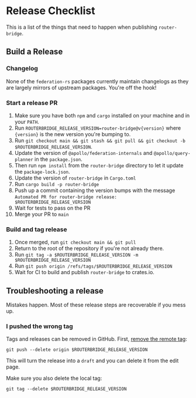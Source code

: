 # Release Checklist

This is a list of the things that need to happen when publishing `router-bridge`.

## Build a Release

### Changelog

None of the `federation-rs` packages currently maintain changelogs as they are largely mirrors of upstream packages.
You're off the hook!

### Start a release PR

1. Make sure you have both `npm` and `cargo` installed on your machine and in your `PATH`.
1. Run `ROUTERBRIDGE_RELEASE_VERSION=router-bridge@v{version}` where `{version}` is the new version you're bumping to.
1. Run `git checkout main && git stash && git pull && git checkout -b $ROUTERBRIDGE_RELEASE_VERSION`.
1. Update the version of `@apollo/federation-internals` and `@apollo/query-planner` in the `package.json`.
1. Then run `npm install` from the `router-bridge` directory to let it update the `package-lock.json`.
1. Update the version of `router-bridge` in `Cargo.toml`
1. Run `cargo build -p router-bridge`
1. Push up a commit containing the version bumps with the
   message `Automated PR for router-bridge release: $ROUTERBRIDGE_RELEASE_VERSION`
1. Wait for tests to pass on the PR
1. Merge your PR to `main`

### Build and tag release

1. Once merged, run `git checkout main && git pull`
2. Return to the root of the repository if you're not already there.
3. Run `git tag -a $ROUTERBRIDGE_RELEASE_VERSION -m $ROUTERBRIDGE_RELEASE_VERSION`
4. Run `git push origin /refs/tags/$ROUTERBRIDGE_RELEASE_VERSION`
5. Wait for CI to build and publish `router-bridge` to crates.io.

## Troubleshooting a release

Mistakes happen. Most of these release steps are recoverable if you mess up.

### I pushed the wrong tag

Tags and releases can be removed in GitHub.
First, [remove the remote tag](https://stackoverflow.com/questions/5480258/how-to-delete-a-remote-tag):

```console
git push --delete origin $ROUTERBRIDGE_RELEASE_VERSION
```

This will turn the release into a `draft` and you can delete it from the edit page.

Make sure you also delete the local tag:

```console
git tag --delete $ROUTERBRIDGE_RELEASE_VERSION
```
